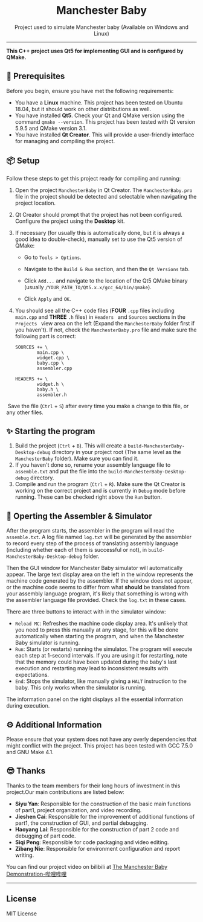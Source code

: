 <p align="center">
  <img width="180">
  <h1 align="center">Manchester Baby</h1>
  <p align="center">Project used to simulate Manchester baby (Available on Windows and Linux)</p>
</p>

---

**This C++ project uses Qt5 for implementing GUI and is configured by QMake.**

## 👏 Prerequisites

Before you begin, ensure you have met the following requirements:

- You have a **Linux** machine. This project has been tested on Ubuntu 18.04, but it should work on other distributions as well.
- You have installed **Qt5**. Check your Qt and QMake version using the command `qmake --version`. This project has been tested with Qt version 5.9.5 and QMake version 3.1.
- You have installed **Qt Creator**. This will provide a user-friendly interface for managing and compiling the project.

## 📦 Setup

Follow these steps to get this project ready for compiling and running:

1. Open the project `ManchesterBaby` in Qt Creator. The `ManchesterBaby.pro` file in the project should be detected and selectable when navigating the project location.

2. Qt Creator should prompt that the project has not been configured. Configure the project using the **Desktop** kit.

3. If necessary (for usually this is automatically done, but it is always a good idea to double-check), manually set to use the Qt5 version of QMake:

    + Go to `Tools > Options`.

    + Navigate to the `Build & Run` section, and then the `Qt Versions` tab.

    + Click `Add...` and navigate to the location of the Qt5 QMake binary (usually `/YOUR_PATH_TO/Qt5.x.x/gcc_64/bin/qmake`).

    + Click `Apply` and `OK`.

4. You should see all the C++ code files (**FOUR** `.cpp` files including `main.cpp` and **THREE** `.h` files) in `Headers ` and `Sources` sections in the `Projects ` view area on the left (Expand the `ManchesterBaby` folder first if you haven't). If not, check the `ManchesterBaby.pro` file and make sure the following part is correct:

    ```QMake
    SOURCES += \
            main.cpp \
            widget.cpp \
            baby.cpp \
            assembler.cpp
    
    HEADERS += \
            widget.h \
            baby.h \
            assembler.h
    ```

​		Save the file (`Ctrl` + `S`) after every time you make a change to this file, or any other files.

## ✨ Starting the program

1. Build the project (`Ctrl` + `B`). This will create a `build-ManchesterBaby-Desktop-debug` directory in your project root (The same level as the `ManchesterBaby` folder). Make sure you can find it.
2. If you haven't done so, rename your assembly language file to `assemble.txt` and put the file into the `build-ManchesterBaby-Desktop-debug` directory.
3. Compile and run the program (`Ctrl` + `R`). Make sure the Qt Creator is working on the correct project and is currently in `Debug` mode before running. These can be checked right above the `Run` button.

## 🧩 Operting the Assembler & Simulator

After the program starts, the assembler in the program will read the `assemble.txt`. A log file named `log.txt` will be generated by the assembler to record every step of the process of translating assembly language (including whether each of them is successful or not), in `build-ManchesterBaby-Desktop-debug` folder. 

Then the GUI window for Manchester Baby simulator will automatically appear. The large text display area on the left in the window represents the machine code generated by the assembler. If the window does not appear, or the machine code seems to differ from what **should** be translated from your assembly language program, it's likely that something is wrong with the assembler language file provided. Check the `log.txt` in these cases.

There are three buttons to interact with in the simulator window:

+ `Reload MC`: Refreshes the machine code display area. It's unlikely that you need to press this manually at any stage, for this will be done automatically when starting the program, and when the Manchester Baby simulator is running.
+ `Run`: Starts (or restarts) running the simulator. The program will execute each step at 1-second intervals. If you are using it for restarting, note that the memory could have been updated during the baby's last execution and restarting may lead to inconsistent results with expectations.
+ `End`: Stops the simulator, like manually giving a `HALT` instruction to the baby. This only works when the simulator is running.

The information panel on the right displays all the essential information during execution.

## ⚙️ Additional Information

Please ensure that your system does not have any overly dependencies that might conflict with the project. This project has been tested with GCC 7.5.0 and GNU Make 4.1.

## 😎 Thanks
Thanks to the team members for their long hours of investment in this project.Our main contributions are listed below:
- **Siyu Yan**: Responsible for the construction of the basic main functions of part1, project organization, and video recording.
- **Jieshen Cai**: Responsible for the improvement of additional functions of part1, the construction of GUI, and partial debugging.
- **Haoyang Lai**: Responsible for the construction of part 2 code and debugging of part code.
- **Siqi Peng**: Responsible for code packaging and video editing.
- **Zibang Nie**: Responsible for environment configuration and report writing.

You can find our project video on bilibili at [The Manchester Baby Demonstration-哔哩哔哩](https://m.bilibili.com/video/BV1ri4y1a78Y?buvid=YC43FACA30616F904789A811FF30E2FF378B&from_spmid=dt.space-dt.video.0&is_story_h5=false&mid=q3EGa0WFLRuh4hw2rhNKmQ%3D%3D&p=1&plat_id=114&share_from=ugc&share_medium=iphone&share_plat=ios&share_session_id=DFDA411B-433E-478B-B727-EF779FA2FA4A&share_source=GENERIC&share_tag=s_i&spmid=united.player-video-detail.0.0&timestamp=1703064113&unique_k=PbjVIle&up_id=693786474)

---

## License
MIT License
